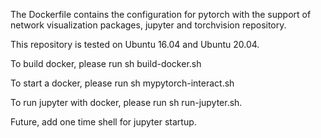 The Dockerfile contains the configuration for pytorch with the support of network visualization packages, jupyter and torchvision repository. 

This repository is tested on Ubuntu 16.04 and Ubuntu 20.04.

To build docker, please run 
sh build-docker.sh

To start a docker, please run
sh mypytorch-interact.sh

To run jupyter with docker, please run
sh run-jupyter.sh.


Future, add one time shell for jupyter startup.
